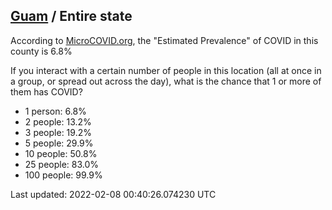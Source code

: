 
## [Guam](/united-states/guam) / Entire state

According to [MicroCOVID.org](http://microcovid.org),
the "Estimated Prevalence" of COVID in this county is 6.8%

If you interact with a certain number of people in this location
(all at once in a group, or spread out across the day), what is the chance that
1 or more of them has COVID?

- 1 person: 6.8%
- 2 people: 13.2%
- 3 people: 19.2%
- 5 people: 29.9%
- 10 people: 50.8%
- 25 people: 83.0%
- 100 people: 99.9%

Last updated: 2022-02-08 00:40:26.074230 UTC
